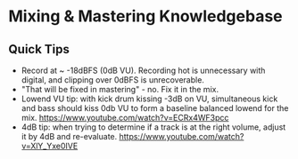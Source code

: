 # Mixing & Mastering Knowledgebase

## Quick Tips

* Record at ~ -18dBFS (0dB VU). Recording hot is unnecessary with digital, and clipping over 0dBFS is unrecoverable.
* "That will be fixed in mastering" - no. Fix it in the mix. 
* Lowend VU tip: with kick drum kissing -3dB on VU, simultaneous kick and bass should kiss 0db VU to form a baseline balanced lowend for the mix. https://www.youtube.com/watch?v=ECRx4WF3pcc
* 4dB tip: when trying to determine if a track is at the right volume, adjust it by 4dB and re-evaluate. https://www.youtube.com/watch?v=XlY_Yxe0IVE

